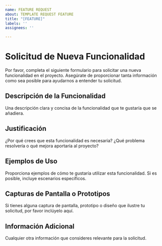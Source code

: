 ```yaml
---
name: FEATURE REQUEST
about: TEMPLATE REQUEST FEATURE
title: "[FEATURE]"
labels: ''
assignees: ''

---
```


# Solicitud de Nueva Funcionalidad

Por favor, completa el siguiente formulario para solicitar una nueva funcionalidad en el proyecto. Asegúrate de proporcionar tanta información como sea posible para ayudarnos a entender tu solicitud.

## Descripción de la Funcionalidad

Una descripción clara y concisa de la funcionalidad que te gustaría que se añadiera.

## Justificación

¿Por qué crees que esta funcionalidad es necesaria? ¿Qué problema resolvería o qué mejora aportaría al proyecto?

## Ejemplos de Uso

Proporciona ejemplos de cómo te gustaría utilizar esta funcionalidad. Si es posible, incluye escenarios específicos.

## Capturas de Pantalla o Prototipos

Si tienes alguna captura de pantalla, prototipo o diseño que ilustre tu solicitud, por favor inclúyelo aquí.

## Información Adicional

Cualquier otra información que consideres relevante para la solicitud.
